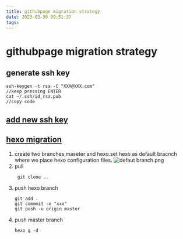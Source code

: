 ```yaml
---
title: githubpage migration strategy
date: 2023-03-30 09:51:37
tags:
---
```

# githubpage migration strategy
## generate ssh key
``` 
ssh-keygen -t rsa -C "XXX@XXX.com"
//keep pressing ENTER
cat ~/.ssh/id_rsa.pub
//copy code
```
## [add new ssh key](https://github.com/settings/ssh/)

## [hexo migration](https://www.zhihu.com/question/21193762/answer/79109280)
1. create two branches,maseter and hexo.set hexo as default bracnch where we place hexo configuration files.
![defaut branch.png](https://s2.loli.net/2023/03/30/QYFqRu4lref9nG5.png)
2. pull
   ```
    git clone ..
   ```
3. push hexo branch
   ```
   git add .
   git commmit -m "xxx"
   git push -u origin master
   ```
4. push master branch
   ```
   hexo g -d
   ```